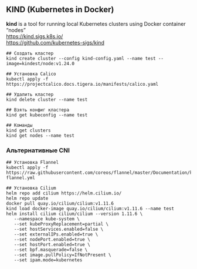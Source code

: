 ## KIND (Kubernetes in Docker)
**kind** is a tool for running local Kubernetes clusters using Docker container “nodes” <br/>
https://kind.sigs.k8s.io/ <br/>
https://github.com/kubernetes-sigs/kind <br/>
```
## Создать кластер
kind create cluster --config kind-config.yaml --name test --image=kindest/node:v1.24.0

## Установка Calico
kubectl apply -f https://projectcalico.docs.tigera.io/manifests/calico.yaml

## Удалить кластер
kind delete cluster --name test

## Взять конфиг кластера
kind get kubeconfig --name test

## Команды
kind get clusters
kind get nodes --name test
```
### Альтернативные CNI
```
## Установка Flannel
kubectl apply -f https://raw.githubusercontent.com/coreos/flannel/master/Documentation/kube-flannel.yml

## Установка Cilium
helm repo add cilium https://helm.cilium.io/
helm repo update
docker pull quay.io/cilium/cilium:v1.11.6
kind load docker-image quay.io/cilium/cilium:v1.11.6 --name test
helm install cilium cilium/cilium --version 1.11.6 \
   --namespace kube-system \
   --set kubeProxyReplacement=partial \
   --set hostServices.enabled=false \
   --set externalIPs.enabled=true \
   --set nodePort.enabled=true \
   --set hostPort.enabled=true \
   --set bpf.masquerade=false \
   --set image.pullPolicy=IfNotPresent \
   --set ipam.mode=kubernetes

```